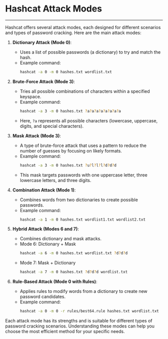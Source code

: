 # Hashcat Attack Modes
---
Hashcat offers several attack modes, each designed for different scenarios and types of password cracking. Here are the main attack modes:

1. **Dictionary Attack (Mode 0)**:
   - Uses a list of possible passwords (a dictionary) to try and match the hash.
   - Example command:
     ```bash
     hashcat -a 0 -m 0 hashes.txt wordlist.txt
     ```

2. **Brute-Force Attack (Mode 3)**:
   - Tries all possible combinations of characters within a specified keyspace.
   - Example command:
     ```bash
     hashcat -a 3 -m 0 hashes.txt ?a?a?a?a?a?a?a?a
     ```
   - Here, `?a` represents all possible characters (lowercase, uppercase, digits, and special characters).

3. **Mask Attack (Mode 3)**:
   - A type of brute-force attack that uses a pattern to reduce the number of guesses by focusing on likely formats.
   - Example command:
     ```bash
     hashcat -a 3 -m 0 hashes.txt ?u?l?l?l?d?d?d
     ```
   - This mask targets passwords with one uppercase letter, three lowercase letters, and three digits.

4. **Combination Attack (Mode 1)**:
   - Combines words from two dictionaries to create possible passwords.
   - Example command:
     ```bash
     hashcat -a 1 -m 0 hashes.txt wordlist1.txt wordlist2.txt
     ```

5. **Hybrid Attack (Modes 6 and 7)**:
   - Combines dictionary and mask attacks.
   - Mode 6: Dictionary + Mask
     ```bash
     hashcat -a 6 -m 0 hashes.txt wordlist.txt ?d?d?d
     ```
   - Mode 7: Mask + Dictionary
     ```bash
     hashcat -a 7 -m 0 hashes.txt ?d?d?d wordlist.txt
     ```

6. **Rule-Based Attack (Mode 0 with Rules)**:
   - Applies rules to modify words from a dictionary to create new password candidates.
   - Example command:
     ```bash
     hashcat -a 0 -m 0 -r rules/best64.rule hashes.txt wordlist.txt
     ```

Each attack mode has its strengths and is suitable for different types of password cracking scenarios. Understanding these modes can help you choose the most efficient method for your specific needs.
